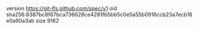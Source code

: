 version https://git-lfs.github.com/spec/v1
oid sha256:8387bc8f67bca736628ce4281fb5bb5c0e5a55b0916ccb23a7ecb18e0a90a3ab
size 9162
